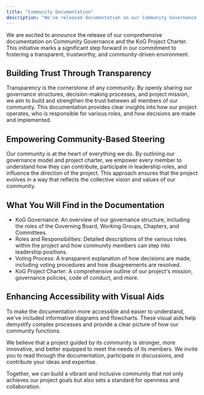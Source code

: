 ```yaml
---
title: "Community Documentation"
description: "We've released documentation on our Community Governance and Project Charter to boost trust and transparency, enabling community members to actively influence and steer the project's direction."
---
```


We are excited to announce the release of our comprehensive documentation on Community Governance and the KoG Project Charter. This initiative marks a significant step forward in our commitment to fostering a transparent, trustworthy, and community-driven environment.

## Building Trust Through Transparency

Transparency is the cornerstone of any community. By openly sharing our governance structures, decision-making processes, and project mission, we aim to build and strengthen the trust between all members of our community. This documentation provides clear insights into how our project operates, who is responsible for various roles, and how decisions are made and implemented.

## Empowering Community-Based Steering

Our community is at the heart of everything we do. By outlining our governance model and project charter, we empower every member to understand how they can contribute, participate in leadership roles, and influence the direction of the project. This approach ensures that the project evolves in a way that reflects the collective vision and values of our community.

## What You Will Find in the Documentation

- KoG Governance: An overview of our governance structure, including the roles of the Governing Board, Working Groups, Chapters, and Committees.
- Roles and Responsibilities: Detailed descriptions of the various roles within the project and how community members can step into leadership positions.
- Voting Process: A transparent explanation of how decisions are made, including voting procedures and how disagreements are resolved.
- KoG Project Charter: A comprehensive outline of our project's mission, governance policies, code of conduct, and more.

## Enhancing Accessibility with Visual Aids

To make the documentation more accessible and easier to understand, we've included informative diagrams and flowcharts. These visual aids help demystify complex processes and provide a clear picture of how our community functions.

We believe that a project guided by its community is stronger, more innovative, and better equipped to meet the needs of its members. We invite you to read through the documentation, participate in discussions, and contribute your ideas and expertise.

Together, we can build a vibrant and inclusive community that not only achieves our project goals but also sets a standard for openness and collaboration.
